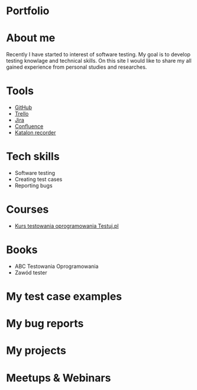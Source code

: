 # Portfolio
# About me
Recently I have started to interest of software testing. 
My goal is to develop testing knowlage and technical skills. On this site I would like to share my all gained experience from personal studies and researches.
# Tools
* [GitHub](https://github.com/)
* [Trello](trello.com)
* [Jira](https://www.atlassian.com/pl/software/jira)
* [Confluence](https://www.atlassian.com/pl/software/confluence)
* [Katalon recorder](https://katalon.com/)
# Tech skills
* Software testing
* Creating test cases
* Reporting bugs
# Courses
* [Kurs testowania oprogramowania Testuj.pl](https://testuj.pl/karta-szkolenia/kurs-it-online-wieczorowa-akademia-testowania-plus)
# Books
* ABC Testowania Oprogramowania
* Zawód tester
# My test case examples
# My bug reports
# My projects
# Meetups & Webinars
